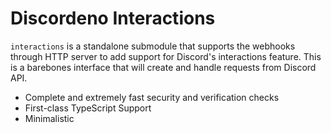 # Discordeno Interactions

`interactions` is a standalone submodule that supports the webhooks through HTTP server to add support for Discord's interactions feature.
This is a barebones interface that will create and handle requests from Discord API.

- Complete and extremely fast security and verification checks
- First-class TypeScript Support
- Minimalistic
